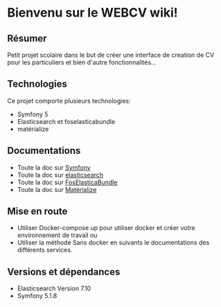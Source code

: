 # Bienvenu sur le WEBCV wiki!

## Résumer

Petit projet scolaire dans le but de créer une interface de creation de CV pour les particuliers et bien d'autre fonctionnalités...

## Technologies

Ce projet comporte plusieurs technologies:

* Symfony 5
* Elasticsearch et foselasticabundle
* matérialize

## Documentations

* Toute la doc sur [Symfony ](https://symfony.com)
* Toute la doc sur [elasticsearch](https://www.elastic.co/fr/)
* Toute la doc sur [FosElasticaBundle](https://github.com/FriendsOfSymfony/FOSElasticaBundle) 
* Toute la doc sur [Matérialize](https://materializecss.com)

## Mise en route

* Utiliser Docker-compose up pour utiliser docker et créer votre environnement de travail
                                          ou
* Utiliser la méthode Sans docker en suivants le documentations des différents services. 

## Versions et dépendances 

* Elasticsearch Version 7.10
* Symfony 5.1.8
